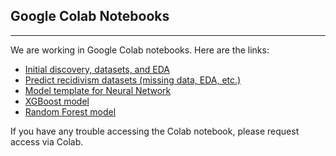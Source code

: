 ## Google Colab Notebooks 
---
We are working in Google Colab notebooks. Here are the links:

- [Initial discovery, datasets, and EDA](https://colab.research.google.com/drive/1jK4M9pc_FpdObrVaaim9pQZajSRE44AG?usp=sharing)
- [Predict recidivism datasets (missing data, EDA, etc.)](https://colab.research.google.com/drive/1w9IANHhwLdke0Wx9ytWmr_5OU-PvNcd_?usp=sharing)
- [Model template for Neural Network](https://colab.research.google.com/drive/13MjCsRTrewGnB8dqYIRTWh-5OAUmcJlu?usp=sharing)
- [XGBoost model](https://colab.research.google.com/drive/1YXlwr6YFaRKPbAEv7Q3zd5UdaIXhQfFd?usp=sharing)
- [Random Forest model](https://colab.research.google.com/drive/19iyntxHoeT1rpQFUWXhLeQhBqsTbc1eO?usp=sharing)

If you have any trouble accessing the Colab notebook, please request access via Colab. 